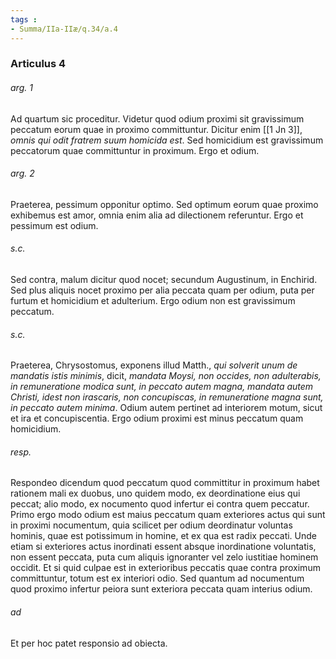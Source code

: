 ```yaml
---
tags : 
- Summa/IIa-IIæ/q.34/a.4
---
```


### Articulus 4

###### arg. 1
Ad quartum sic proceditur. Videtur quod odium proximi sit gravissimum peccatum eorum quae in proximo committuntur. Dicitur enim [[1 Jn 3]], *omnis qui odit fratrem suum homicida est*. Sed homicidium est gravissimum peccatorum quae committuntur in proximum. Ergo et odium.

###### arg. 2
Praeterea, pessimum opponitur optimo. Sed optimum eorum quae proximo exhibemus est amor, omnia enim alia ad dilectionem referuntur. Ergo et pessimum est odium.

###### s.c.
Sed contra, malum dicitur quod nocet; secundum Augustinum, in Enchirid. Sed plus aliquis nocet proximo per alia peccata quam per odium, puta per furtum et homicidium et adulterium. Ergo odium non est gravissimum peccatum.

###### s.c.
Praeterea, Chrysostomus, exponens illud Matth., *qui solverit unum de mandatis istis minimis*, dicit, *mandata Moysi, non occides, non adulterabis, in remuneratione modica sunt, in peccato autem magna, mandata autem Christi, idest non irascaris, non concupiscas, in remuneratione magna sunt, in peccato autem minima*. Odium autem pertinet ad interiorem motum, sicut et ira et concupiscentia. Ergo odium proximi est minus peccatum quam homicidium.

###### resp.
Respondeo dicendum quod peccatum quod committitur in proximum habet rationem mali ex duobus, uno quidem modo, ex deordinatione eius qui peccat; alio modo, ex nocumento quod infertur ei contra quem peccatur. Primo ergo modo odium est maius peccatum quam exteriores actus qui sunt in proximi nocumentum, quia scilicet per odium deordinatur voluntas hominis, quae est potissimum in homine, et ex qua est radix peccati. Unde etiam si exteriores actus inordinati essent absque inordinatione voluntatis, non essent peccata, puta cum aliquis ignoranter vel zelo iustitiae hominem occidit. Et si quid culpae est in exterioribus peccatis quae contra proximum committuntur, totum est ex interiori odio. Sed quantum ad nocumentum quod proximo infertur peiora sunt exteriora peccata quam interius odium.

###### ad 
Et per hoc patet responsio ad obiecta.

